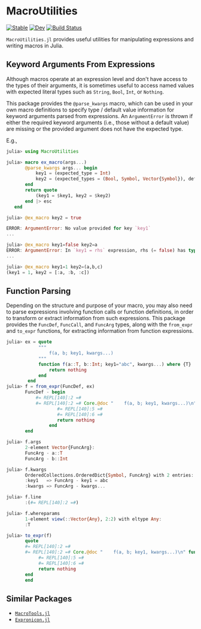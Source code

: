 # MacroUtilities

[![Stable](https://img.shields.io/badge/docs-stable-blue.svg)](https://curtd.github.io/MacroUtilities.jl/stable/)
[![Dev](https://img.shields.io/badge/docs-dev-blue.svg)](https://curtd.github.io/MacroUtilities.jl/dev/)
[![Build Status](https://github.com/curtd/MacroUtilities.jl/actions/workflows/CI.yml/badge.svg?branch=main)](https://github.com/curtd/MacroUtilities.jl/actions/workflows/CI.yml?query=branch%3Amain)

`MacroUtilities.jl` provides useful utilities for manipulating expressions and writing macros in Julia.

## Keyword Arguments From Expressions
Although macros operate at an expression level and don't have access to the types of their arguments, it is sometimes useful to access named values with expected literal types such as `String`, `Bool`, `Int`, or `Nothing`. 

This package provides the `@parse_kwargs` macro, which can be used in your own macro definitions to specify type / default value information for keyword arguments parsed from expressions. An `ArgumentError` is thrown if either the required keyword arguments (i.e., those without a default value) are missing or the provided argument does not have the expected type.

E.g., 
```julia
julia> using MacroUtilities 

julia> macro ex_macro(args...)
       @parse_kwargs args... begin 
           key1 = (expected_type = Int)
           key2 = (expected_types = (Bool, Symbol, Vector{Symbol}), default = false)
       end
       return quote 
           (key1 = $key1, key2 = $key2) 
       end |> esc
   end

julia> @ex_macro key2 = true

ERROR: ArgumentError: No value provided for key `key1`
...

julia> @ex_macro key1=false key2=a
ERROR: ArgumentError: In `key1 = rhs` expression, rhs (= false) has type Bool, which is not one of the expected types (Int64)
...

julia> @ex_macro key1=1 key2=(a,b,c)
(key1 = 1, key2 = [:a, :b, :c])
```

## Function Parsing 
Depending on the structure and purpose of your macro, you may also need to parse expressions involving function calls or function definitions, in order to transform or extract information from such expressions. This package provides the `FuncDef`, `FuncCall`, and `FuncArg` types, along with the `from_expr` and `to_expr` functions, for extracting information from function expressions. 

```julia
julia> ex = quote 
            """
                f(a, b; key1, kwargs...)
            """
            function f(a::T, b::Int; key1="abc", kwargs...) where {T}
                return nothing
            end
        end
julia> f = from_expr(FuncDef, ex)
       FuncDef - begin
           #= REPL[140]:2 =#
           #= REPL[140]:2 =# Core.@doc "    f(a, b; key1, kwargs...)\n" function f(a::T, b::Int; key1 = "abc", kwargs...) where T
                   #= REPL[140]:5 =#
                   #= REPL[140]:6 =#
                   return nothing
                end
       end

julia> f.args
       2-element Vector{FuncArg}:
       FuncArg - a::T
       FuncArg - b::Int

julia> f.kwargs
       OrderedCollections.OrderedDict{Symbol, FuncArg} with 2 entries:
       :key1   => FuncArg - key1 = abc
       :kwargs => FuncArg - kwargs...

julia> f.line
       :(#= REPL[140]:2 =#)

julia> f.whereparams
       1-element view(::Vector{Any}, 2:2) with eltype Any:
       :T

julia> to_expr(f)
       quote
       #= REPL[140]:2 =#
       #= REPL[140]:2 =# Core.@doc "    f(a, b; key1, kwargs...)\n" function f(a::T, b::Int; key1 = "abc", kwargs...) where T
            #= REPL[140]:5 =#
            #= REPL[140]:6 =#
            return nothing
       end
       end
```


## Similar Packages 
- [`MacroTools.jl`](https://github.com/FluxML/MacroTools.jl)
- [`Expronicon.jl`](https://github.com/Roger-luo/Expronicon.jl/tree/main)